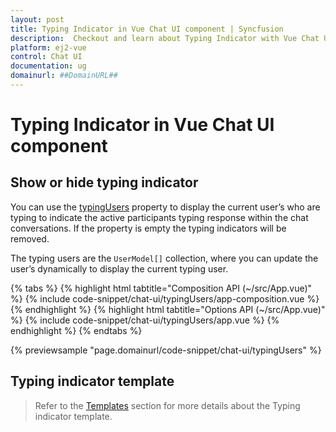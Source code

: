 ```yaml
---
layout: post
title: Typing Indicator in Vue Chat UI component | Syncfusion
description:  Checkout and learn about Typing Indicator with Vue Chat UI component of Syncfusion Essential JS 2 and more details.
platform: ej2-vue
control: Chat UI
documentation: ug
domainurl: ##DomainURL##
---
```


# Typing Indicator in Vue Chat UI component

## Show or hide typing indicator

You can use the [typingUsers](../api/chat-ui#typingusers) property to display the current user’s who are typing to indicate the active participants typing response within the chat conversations. If the property is empty the typing indicators will be removed.

The typing users are the `UserModel[]` collection, where you can update the user’s dynamically to display the current typing user.

{% tabs %}
{% highlight html tabtitle="Composition API (~/src/App.vue)" %}
{% include code-snippet/chat-ui/typingUsers/app-composition.vue %}
{% endhighlight %}
{% highlight html tabtitle="Options API (~/src/App.vue)" %}
{% include code-snippet/chat-ui/typingUsers/app.vue %}
{% endhighlight %}
{% endtabs %}
  
{% previewsample "page.domainurl/code-snippet/chat-ui/typingUsers" %}

## Typing indicator template

> Refer to the [Templates](./templates#typing-users-template) section for more details about the Typing indicator template.

